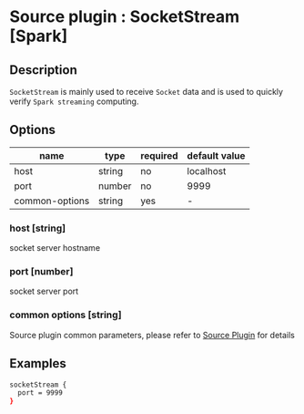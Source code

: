 # Source plugin : SocketStream [Spark]

## Description

`SocketStream` is mainly used to receive `Socket` data and is used to quickly verify `Spark streaming` computing.

## Options

| name           | type   | required | default value |
| -------------- | ------ | -------- | ------------- |
| host           | string | no       | localhost     |
| port           | number | no       | 9999          |
| common-options | string | yes      | -             |

### host [string]

socket server hostname

### port [number]

socket server port

### common options [string]

Source plugin common parameters, please refer to [Source Plugin](./source-plugin.md) for details

## Examples

```bash
socketStream {
  port = 9999
}
```
